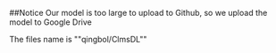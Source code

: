 ##Notice
Our model is too large to upload to Github, so we upload the model to Google Drive

The files name is ""qingbol/ClmsDL""
